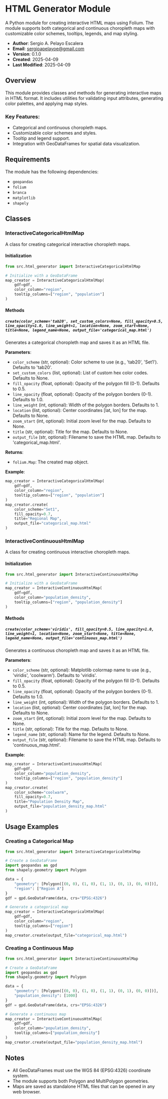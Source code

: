 # HTML Generator Module

A Python module for creating interactive HTML maps using Folium. The module supports both categorical and continuous choropleth maps with customizable color schemes, tooltips, legends, and map styling.

- **Author**: Sergio A. Pelayo Escalera
- **Email**: sergioapelayoe@gmail.com
- **Version**: 0.1.0
- **Created**: 2025-04-09
- **Last Modified**: 2025-04-09

## Overview

This module provides classes and methods for generating interactive maps in HTML format. It includes utilities for validating input attributes, generating color palettes, and applying map styles.

### Key Features:

- Categorical and continuous choropleth maps.
- Customizable color schemes and styles.
- Tooltip and legend support.
- Integration with GeoDataFrames for spatial data visualization.

## Requirements

The module has the following dependencies:

- `geopandas`
- `folium`
- `branca`
- `matplotlib`
- `shapely`

## Classes

### InteractiveCategoricalHtmlMap

A class for creating categorical interactive choropleth maps.

#### Initialization

```python
from src.html_generator import InteractiveCategoricalHtmlMap

# Initialize with a GeoDataFrame
map_creator = InteractiveCategoricalHtmlMap(
    gdf=gdf,
    color_column="region",
    tooltip_columns=["region", "population"]
)
```

#### Methods

##### `create(color_scheme='tab20', set_custom_colors=None, fill_opacity=0.5, line_opacity=1.0, line_weight=1, location=None, zoom_start=None, title=None, legend_name=None, output_file='categorical_map.html')`

Generates a categorical choropleth map and saves it as an HTML file.

**Parameters**:

- `color_scheme` (str, optional): Color scheme to use (e.g., 'tab20', 'Set1'). Defaults to 'tab20'.
- `set_custom_colors` (list, optional): List of custom hex color codes. Defaults to None.
- `fill_opacity` (float, optional): Opacity of the polygon fill (0-1). Defaults to 0.5.
- `line_opacity` (float, optional): Opacity of the polygon borders (0-1). Defaults to 1.0.
- `line_weight` (int, optional): Width of the polygon borders. Defaults to 1.
- `location` (list, optional): Center coordinates [lat, lon] for the map. Defaults to None.
- `zoom_start` (int, optional): Initial zoom level for the map. Defaults to None.
- `title` (str, optional): Title for the map. Defaults to None.
- `output_file` (str, optional): Filename to save the HTML map. Defaults to 'categorical_map.html'.

**Returns**:

- `folium.Map`: The created map object.

**Example**:

```python
map_creator = InteractiveCategoricalHtmlMap(
    gdf=gdf,
    color_column="region",
    tooltip_columns=["region", "population"]
)
map_creator.create(
    color_scheme="Set1",
    fill_opacity=0.7,
    title="Regional Map",
    output_file="categorical_map.html"
)
```

### InteractiveContinuousHtmlMap

A class for creating continuous interactive choropleth maps.

#### Initialization

```python
from src.html_generator import InteractiveContinuousHtmlMap

# Initialize with a GeoDataFrame
map_creator = InteractiveContinuousHtmlMap(
    gdf=gdf,
    color_column="population_density",
    tooltip_columns=["region", "population_density"]
)
```

#### Methods

##### `create(color_scheme='viridis', fill_opacity=0.5, line_opacity=1.0, line_weight=1, location=None, zoom_start=None, title=None, legend_name=None, output_file='continuous_map.html')`

Generates a continuous choropleth map and saves it as an HTML file.

**Parameters**:

- `color_scheme` (str, optional): Matplotlib colormap name to use (e.g., 'viridis', 'coolwarm'). Defaults to 'viridis'.
- `fill_opacity` (float, optional): Opacity of the polygon fill (0-1). Defaults to 0.5.
- `line_opacity` (float, optional): Opacity of the polygon borders (0-1). Defaults to 1.0.
- `line_weight` (int, optional): Width of the polygon borders. Defaults to 1.
- `location` (list, optional): Center coordinates [lat, lon] for the map. Defaults to None.
- `zoom_start` (int, optional): Initial zoom level for the map. Defaults to None.
- `title` (str, optional): Title for the map. Defaults to None.
- `legend_name` (str, optional): Name for the legend. Defaults to None.
- `output_file` (str, optional): Filename to save the HTML map. Defaults to 'continuous_map.html'.

**Example**:

```python
map_creator = InteractiveContinuousHtmlMap(
    gdf=gdf,
    color_column="population_density",
    tooltip_columns=["region", "population_density"]
)
map_creator.create(
    color_scheme="coolwarm",
    fill_opacity=0.7,
    title="Population Density Map",
    output_file="population_density_map.html"
)
```

## Usage Examples

### Creating a Categorical Map

```python
from src.html_generator import InteractiveCategoricalHtmlMap

# Create a GeoDataFrame
import geopandas as gpd
from shapely.geometry import Polygon

data = {
    "geometry": [Polygon([(0, 0), (1, 0), (1, 1), (0, 1), (0, 0)])],
    "region": ["Region A"]
}
gdf = gpd.GeoDataFrame(data, crs="EPSG:4326")

# Generate a categorical map
map_creator = InteractiveCategoricalHtmlMap(
    gdf=gdf,
    color_column="region",
    tooltip_columns=["region"]
)
map_creator.create(output_file="categorical_map.html")
```

### Creating a Continuous Map

```python
from src.html_generator import InteractiveContinuousHtmlMap

# Create a GeoDataFrame
import geopandas as gpd
from shapely.geometry import Polygon

data = {
    "geometry": [Polygon([(0, 0), (1, 0), (1, 1), (0, 1), (0, 0)])],
    "population_density": [1000]
}
gdf = gpd.GeoDataFrame(data, crs="EPSG:4326")

# Generate a continuous map
map_creator = InteractiveContinuousHtmlMap(
    gdf=gdf,
    color_column="population_density",
    tooltip_columns=["population_density"]
)
map_creator.create(output_file="population_density_map.html")
```

## Notes

- All GeoDataFrames must use the WGS 84 (EPSG:4326) coordinate system.
- The module supports both Polygon and MultiPolygon geometries.
- Maps are saved as standalone HTML files that can be opened in any web browser.
